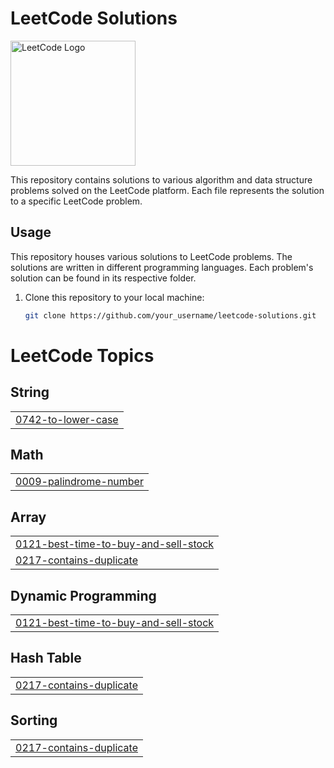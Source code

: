 # LeetCode Solutions

<img src="https://assets.leetcode.com/static_assets/public/images/LeetCode_logo_rvs.png" alt="LeetCode Logo" width="200"/>

This repository contains solutions to various algorithm and data structure problems solved on the LeetCode platform. Each file represents the solution to a specific LeetCode problem.

## Usage

This repository houses various solutions to LeetCode problems. The solutions are written in different programming languages. Each problem's solution can be found in its respective folder.

1. Clone this repository to your local machine:
   ```bash
   git clone https://github.com/your_username/leetcode-solutions.git

<!---LeetCode Topics Start-->
# LeetCode Topics
## String
|  |
| ------- |
| [0742-to-lower-case](https://github.com/latifaltay/LeetCode/tree/master/0742-to-lower-case) |
## Math
|  |
| ------- |
| [0009-palindrome-number](https://github.com/latifaltay/LeetCode/tree/master/0009-palindrome-number) |
## Array
|  |
| ------- |
| [0121-best-time-to-buy-and-sell-stock](https://github.com/latifaltay/LeetCode/tree/master/0121-best-time-to-buy-and-sell-stock) |
| [0217-contains-duplicate](https://github.com/latifaltay/LeetCode/tree/master/0217-contains-duplicate) |
## Dynamic Programming
|  |
| ------- |
| [0121-best-time-to-buy-and-sell-stock](https://github.com/latifaltay/LeetCode/tree/master/0121-best-time-to-buy-and-sell-stock) |
## Hash Table
|  |
| ------- |
| [0217-contains-duplicate](https://github.com/latifaltay/LeetCode/tree/master/0217-contains-duplicate) |
## Sorting
|  |
| ------- |
| [0217-contains-duplicate](https://github.com/latifaltay/LeetCode/tree/master/0217-contains-duplicate) |
<!---LeetCode Topics End-->
